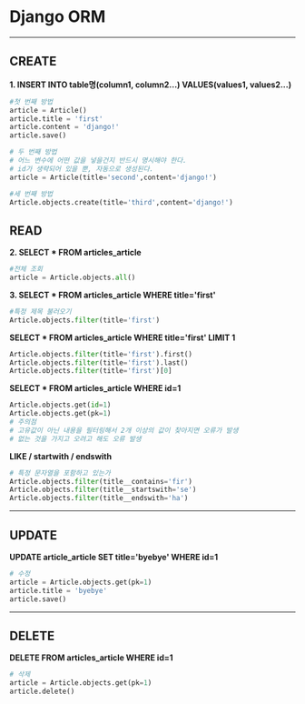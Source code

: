 # Django ORM
---
## CREATE
**1. INSERT INTO table명(column1, column2...) VALUES(values1, values2...)**
```python
#첫 번째 방법
article = Article()
article.title = 'first'
article.content = 'django!'
article.save()

# 두 번째 방법
# 어느 변수에 어떤 값을 넣을건지 반드시 명시해야 한다.
# id가 생략되어 있을 뿐, 자동으로 생성된다.
article = Article(title='second',content='django!')

#세 번째 방법
Article.objects.create(title='third',content='django!')
```

## READ
**2. SELECT * FROM articles_article**
```python
#전체 조회
article = Article.objects.all()
```

**3. SELECT * FROM articles_article WHERE title='first'**
```python
#특정 제목 불러오기
Article.objects.filter(title='first')
```

**SELECT * FROM articles_article WHERE title='first' LIMIT 1**
```python
Article.objects.filter(title='first').first()
Article.objects.filter(title='first').last()
Article.objects.filter(title='first')[0]
```

**SELECT * FROM articles_article WHERE id=1**
```python
Article.objects.get(id=1)
Article.objects.get(pk=1)
# 주의점
# 고유값이 아닌 내용을 필터링해서 2개 이상의 값이 찾아지면 오류가 발생
# 없는 것을 가지고 오려고 해도 오류 발생
```

**LIKE / startwith / endswith**
```python
# 특정 문자열을 포함하고 있는가
Article.objects.filter(title__contains='fir')
Article.objects.filter(title__startswith='se')
Article.objects.filter(title__endswith='ha')
```
---
## UPDATE
**UPDATE article_article SET title='byebye' WHERE id=1**
```python
# 수정
article = Article.objects.get(pk=1)
article.title = 'byebye'
article.save()
```

---
## DELETE
**DELETE FROM articles_article WHERE id=1**
```python
# 삭제
article = Article.objects.get(pk=1)
article.delete()
```
